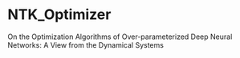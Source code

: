 # NTK_Optimizer
On the Optimization Algorithms of Over-parameterized Deep Neural Networks: A View from the Dynamical Systems

